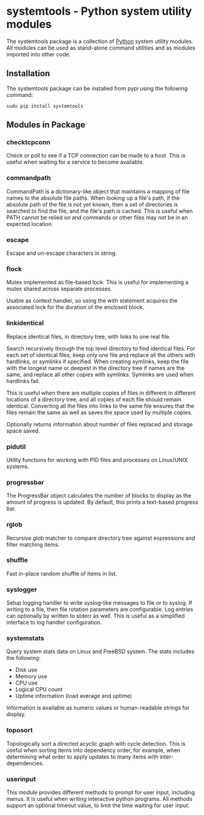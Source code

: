 # systemtools - Python system utility modules

The systemtools package is a collection of [Python](https://www.python.org/) system utility modules.  All modules can be used as stand-alone command utilities and as modules imported into other code.

## Installation

The systemtools package can be installed from pypi using the following command:
```
sudo pip install systemtools
```

## Modules in Package

### checktcpconn

Check or poll to see if a TCP connection can be made to a host.  This is useful when waiting for a service to become available.

### commandpath

CommandPath is a dictionary-like object that maintains a mapping of file names to the absolute file paths.  When looking up a file's path, if the absolute path of the file is not yet known, then a set of directories is searched to find the file, and the file's path is cached.  This is useful when PATH cannot be relied on and commands or other files may not be in an expected location.

### escape

Escape and un-escape characters in string.

### flock

Mutex implemented as file-based lock.  This is useful for implementing a mutex shared across separate processes.

Usable as context handler, so using the with statement acquires the associated lock for the duration of the enclosed block.

### linkidentical

Replace identical files, in directory tree, with links to one real file.

Search recursively through the top level directory to find identical files.  For each set of identical files, keep only one file and replace all the others with hardlinks, or symlinks if specified.  When creating symlinks, keep the file with the longest name or deepest in the directory tree if names are the same, and replace all other copies with symlinks.  Symlinks are used when hardlinks
fail.

This is useful when there are multiple copies of files in different in different locations of a directory tree, and all copies of each file should remain identical.  Converting all the files into links to the same file ensures that the files remain the same as well as saves the space used by multiple copies.

Optionally returns information about number of files replaced and storage space saved.

### pidutil

Utility functions for working with PID files and processes on Linux/UNIX systems.

### progressbar

The ProgressBar object calculates the number of blocks to display as the amount of progress is updated.  By default, this prints a text-based progress bar.

### rglob

Recursive glob matcher to compare directory tree against expressions and filter matching items.

### shuffle

Fast in-place random shuffle of items in list.

### syslogger

Setup logging handler to write syslog-like messages to file or to syslog.  If writing to a file, then file rotation parameters are configurable.  Log entries can optionally by written to stderr as well.  This is useful as a simplified interface to log handler configuration.

### systemstats

Query system stats data on Linux and FreeBSD system.  The stats includes the following:

- Disk use
- Memory use
- CPU use
- Logical CPU count
- Uptime information (load average and uptime)

Information is available as numeric values or human-readable strings for display.

### toposort

Topologically sort a directed acyclic graph with cycle detection.  This is useful when sorting items into dependency order, for example, when determining what order to apply updates to many items with inter-dependencies.


### userinput

This module provides different methods to prompt for user input, including menus.  It is useful when writing interactive python programs.  All methods support an optional timeout value, to limit the time waiting for user input.
